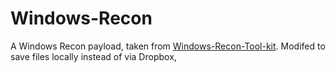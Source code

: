 # Windows-Recon

A Windows Recon payload, taken from [Windows-Recon-Tool-kit](https://github.com/Nester420/Windows-Recon-Tool-kit). Modifed to save files locally instead of via Dropbox, 
